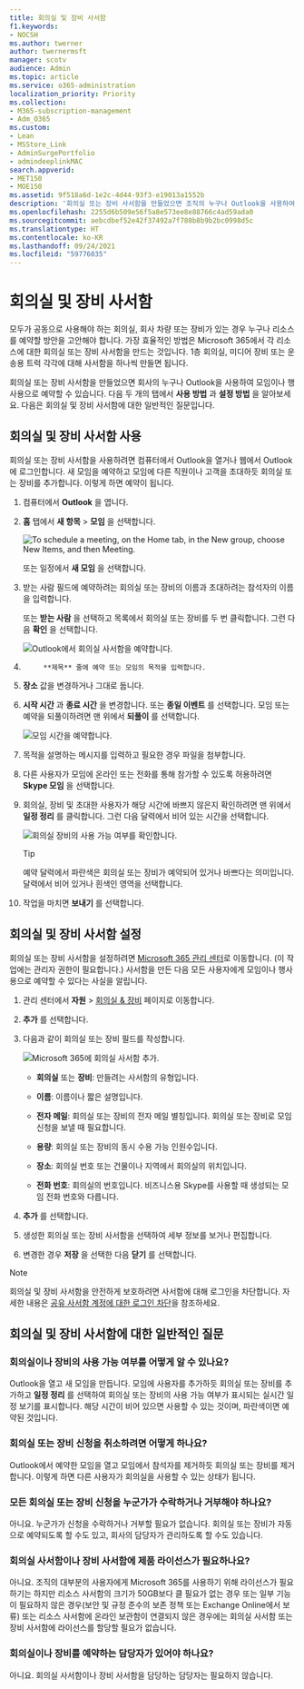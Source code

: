 ```yaml
---
title: 회의실 및 장비 사서함
f1.keywords:
- NOCSH
ms.author: twerner
author: twernermsft
manager: scotv
audience: Admin
ms.topic: article
ms.service: o365-administration
localization_priority: Priority
ms.collection:
- M365-subscription-management
- Adm_O365
ms.custom:
- Lean
- MSStore_Link
- AdminSurgePortfolio
- admindeeplinkMAC
search.appverid:
- MET150
- MOE150
ms.assetid: 9f518a6d-1e2c-4d44-93f3-e19013a1552b
description: '회의실 또는 장비 사서함을 만들었으면 조직의 누구나 Outlook을 사용하여 모임이나 행사용으로 예약할 수 있습니다. '
ms.openlocfilehash: 2255d6b509e56f5a8e573ee8e88766c4ad59ada0
ms.sourcegitcommit: aebcdbef52e42f37492a7f780b8b9b2bc0998d5c
ms.translationtype: HT
ms.contentlocale: ko-KR
ms.lasthandoff: 09/24/2021
ms.locfileid: "59776035"
---
```

# <a name="room-and-equipment-mailboxes"></a>회의실 및 장비 사서함

모두가 공동으로 사용해야 하는 회의실, 회사 차량 또는 장비가 있는 경우 누구나 리소스를 예약할 방안을 고안해야 합니다. 가장 효율적인 방법은 Microsoft 365에서 각 리소스에 대한 회의실 또는 장비 사서함을 만드는 것입니다. 1층 회의실, 미디어 장비 또는 운송용 트럭 각각에 대해 사서함을 하나씩 만들면 됩니다.
  
회의실 또는 장비 사서함을 만들었으면 회사의 누구나 Outlook을 사용하여 모임이나 행사용으로 예약할 수 있습니다. 다음 두 개의 탭에서 **사용 방법** 과 **설정 방법** 을 알아보세요. 다음은 회의실 및 장비 사서함에 대한 일반적인 질문입니다.
  
## <a name="use-room-and-equipment-mailboxes"></a>회의실 및 장비 사서함 사용

회의실 또는 장비 사서함을 사용하려면 컴퓨터에서 Outlook을 열거나 웹에서 Outlook에 로그인합니다. 새 모임을 예약하고 모임에 다른 직원이나 고객을 초대하듯 회의실 또는 장비를 추가합니다. 이렇게 하면 예약이 됩니다.
  
1. 컴퓨터에서 **Outlook** 을 엽니다.

2. **홈** 탭에서 **새 항목** \> **모임** 을 선택합니다.

   ![To schedule a meeting, on the Home tab, in the New group, choose New Items, and then Meeting.](../../media/ffd575a8-1036-4d67-b839-73941fc60276.png)

   또는 일정에서 **새 모임** 을 선택합니다.
    
3. 받는 사람 필드에 예약하려는 회의실 또는 장비의 이름과 초대하려는 참석자의 이름을 입력합니다.

   또는 **받는 사람** 을 선택하고 목록에서 회의실 또는 장비를 두 번 클릭합니다. 그런 다음 **확인** 을 선택합니다.

   ![Outlook에서 회의실 사서함을 예약합니다.](../../media/4588c806-9fb9-46c9-b2d8-34caa943e28e.png)
  
4. 
            **제목** 줄에 예약 또는 모임의 목적을 입력합니다. 
    
5. **장소** 값을 변경하거나 그대로 둡니다. 
    
6. **시작 시간** 과 **종료 시간** 을 변경합니다. 또는 **종일 이벤트** 를 선택합니다. 모임 또는 예약을 되풀이하려면 맨 위에서 **되풀이** 를 선택합니다.
 
   ![모임 시간을 예약합니다.](../../media/4b72a0a6-4da2-449e-909e-85ea79f78e2c.png)
  
7. 목적을 설명하는 메시지를 입력하고 필요한 경우 파일을 첨부합니다.
    
8. 다른 사용자가 모임에 온라인 또는 전화를 통해 참가할 수 있도록 허용하려면 **Skype 모임** 을 선택합니다.
    
9. 회의실, 장비 및 초대한 사용자가 해당 시간에 바쁘지 않은지 확인하려면 맨 위에서 **일정 정리** 를 클릭합니다. 그런 다음 달력에서 비어 있는 시간을 선택합니다.

   ![회의실 장비의 사용 가능 여부를 확인합니다.](../../media/eb0097c6-4263-4b63-bfca-f7c03ad99b4f.png)

   > [!TIP]
   > 예약 달력에서 파란색은 회의실 또는 장비가 예약되어 있거나 바쁘다는 의미입니다. 달력에서 비어 있거나 흰색인 영역을 선택합니다. 
  
10. 작업을 마치면 **보내기** 를 선택합니다.
    
## <a name="set-up-room-and-equipment-mailboxes"></a>회의실 및 장비 사서함 설정

회의실 또는 장비 사서함을 설정하려면 <a href="https://go.microsoft.com/fwlink/p/?linkid=2024339" target="_blank">Microsoft 365 관리 센터</a>로 이동합니다. (이 작업에는 관리자 권한이 필요합니다.) 사서함을 만든 다음 모든 사용자에게 모임이나 행사용으로 예약할 수 있다는 사실을 알립니다.
  
1. 관리 센터에서 **자원** \> [회의실 &amp; 장비](https://go.microsoft.com/fwlink/p/?linkid=2067334) 페이지로 이동합니다.
  
2. **추가** 를 선택합니다.
    
3. 다음과 같이 회의실 또는 장비 필드를 작성합니다.

   ![Microsoft 365에 회의실 사서함 추가.](../../media/114d49e3-976e-40ef-b0af-2b0f5c85f15e.png)
  
   - **회의실** 또는 **장비**: 만들려는 사서함의 유형입니다.
    
   - **이름**: 이름이나 짧은 설명입니다.
    
   - **전자 메일**: 회의실 또는 장비의 전자 메일 별칭입니다. 회의실 또는 장비로 모임 신청을 보낼 때 필요합니다.
    
   - **용량**: 회의실 또는 장비의 동시 수용 가능 인원수입니다.
    
   - **장소**: 회의실 번호 또는 건물이나 지역에서 회의실의 위치입니다.
    
   - **전화 번호**: 회의실의 번호입니다. 비즈니스용 Skype를 사용할 때 생성되는 모임 전화 번호와 다릅니다.
    
4. **추가** 를 선택합니다.
    
5. 생성한 회의실 또는 장비 사서함을 선택하여 세부 정보를 보거나 편집합니다.
  
6. 변경한 경우 **저장** 을 선택한 다음 **닫기** 를 선택합니다.

> [!Note]
> 회의실 및 장비 사서함을 안전하게 보호하려면 사서함에 대해 로그인을 차단합니다. 자세한 내용은 [공유 사서함 계정에 대한 로그인 차단](/office365/admin/email/create-a-shared-mailbox#block-sign-in-for-the-shared-mailbox-account)을 참조하세요.

## <a name="common-questions-about-room-and-equipment-mailboxes"></a>회의실 및 장비 사서함에 대한 일반적인 질문

### <a name="how-can-you-tell-when-the-room-or-equipment-is-available"></a>회의실이나 장비의 사용 가능 여부를 어떻게 알 수 있나요?

Outlook을 열고 새 모임을 만듭니다. 모임에 사용자를 추가하듯 회의실 또는 장비를 추가하고 **일정 정리** 를 선택하여 회의실 또는 장비의 사용 가능 여부가 표시되는 실시간 일정 보기를 표시합니다. 해당 시간이 비어 있으면 사용할 수 있는 것이며, 파란색이면 예약된 것입니다. 
  
### <a name="how-do-you-cancel-a-room-or-equipment-request"></a>회의실 또는 장비 신청을 취소하려면 어떻게 하나요?

Outlook에서 예약한 모임을 열고 모임에서 참석자를 제거하듯 회의실 또는 장비를 제거합니다. 이렇게 하면 다른 사용자가 회의실을 사용할 수 있는 상태가 됩니다.
  
### <a name="does-someone-have-to-accept-or-decline-every-room-or-equipment-request"></a>모든 회의실 또는 장비 신청을 누군가가 수락하거나 거부해야 하나요?

아니요. 누군가가 신청을 수락하거나 거부할 필요가 없습니다. 회의실 또는 장비가 자동으로 예약되도록 할 수도 있고, 회사의 담당자가 관리하도록 할 수도 있습니다. 
  
### <a name="does-a-room-mailbox-or-equipment-mailbox-need-a-product-license"></a>회의실 사서함이나 장비 사서함에 제품 라이선스가 필요하나요?

아니요. 조직의 대부분의 사용자에게 Microsoft 365를 사용하기 위해 라이선스가 필요하기는 하지만 리소스 사서함의 크기가 50GB보다 클 필요가 없는 경우 또는 일부 기능이 필요하지 않은 경우(보안 및 규정 준수의 보존 정책 또는 Exchange Online에서 보류) 또는 리소스 사서함에 온라인 보관함이 연결되지 않은 경우에는 회의실 사서함 또는 장비 사서함에 라이선스를 할당할 필요가 없습니다.
  
### <a name="do-i-need-an-owner-in-charge-of-booking-the-rooms-or-equipment"></a>회의실이나 장비를 예약하는 담당자가 있어야 하나요?

 아니요. 회의실 사서함이나 장비 사서함을 담당하는 담당자는 필요하지 않습니다.
